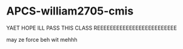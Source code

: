 # APCS-william2705-cmis
YAET HOPE ILL PASS THIS CLASS REEEEEEEEEEEEEEEEEEEEEEEEE

may ze force beh wit mehhh
